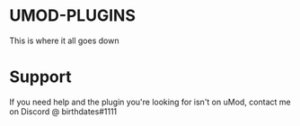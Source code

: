 # UMOD-PLUGINS
This is where it all goes down

# Support
If you need help and the plugin you're looking for isn't on uMod, contact me on Discord @ birthdates#1111
